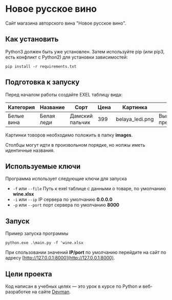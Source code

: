 # Новое русское вино

Сайт магазина авторского вина "Новое русское вино".

## Как установить

Python3 должен быть уже установлен. Затем используйте pip (или pip3, есть конфликт с Python2) для установки зависимостей:
```
pip install -r requirements.txt
```
## Подготовка к запуску

Перед началом работы создайте EXEL таблицу вида: 

| Категория  | Название | Сорт       | Цена            | Картинка | Акция           |
| ------------- | ------------- |------------|-----------------| ------------- |-----------------|
| Белые вина  | Белая леди  | Дамский пальчик | 399 | 	belaya_ledi.png | 	Выгодное предложение |

Картинки товоров необходимо положить в папку **images**.

Столбцы могут идти в произвольном порядке, но нолжы иметь идентичные названия. 

## Используемые ключи
Программа использует следующие ключи для запуска
- `-f` или `--file` Путь к exel таблице с данными о товаре, по умолчанию  **wine.xlsx**
- `-i` или `--ip` IP сервера по умолчанию **0.0.0.0**
- `-p` или `--port` порт сервера по умолчанию  **8000**

## Запуск

Пример запуска программы
```
python.exe .\main.py -f 'wine.xlsx
```
При спользовании значений **IP/port**  по умолчанию перейдите на сайт по адресу [http://127.0.0.1:8000](http://127.0.0.1:8000).

## Цели проекта

Код написан в учебных целях — это урок в курсе по Python и веб-разработке на сайте [Devman](https://dvmn.org).
